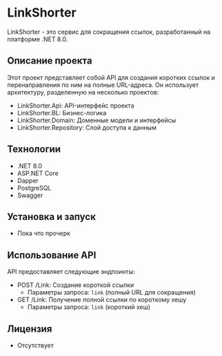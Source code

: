 # LinkShorter

LinkShorter - это сервис для сокращения ссылок, разработанный на платформе .NET 8.0.

## Описание проекта

Этот проект представляет собой API для создания коротких ссылок и перенаправления по ним на полные URL-адреса. Он использует архитектуру, разделенную на несколько проектов:

- LinkShorter.Api: API-интерфейс проекта
- LinkShorter.BL: Бизнес-логика
- LinkShorter.Domain: Доменные модели и интерфейсы
- LinkShorter.Repository: Слой доступа к данным

## Технологии

- .NET 8.0
- ASP.NET Core
- Dapper
- PostgreSQL
- Swagger

## Установка и запуск

- Пока что прочерк

## Использование API

API предоставляет следующие эндпоинты:

- POST /Link: Создание короткой ссылки
  - Параметры запроса: `link` (полный URL для сокращения)
- GET /Link: Получение полной ссылки по короткому хешу
  - Параметры запроса: `link` (короткий хеш)

## Лицензия
- Отсутствует
